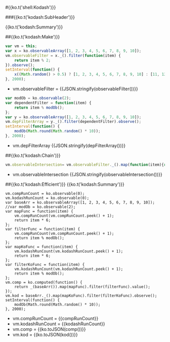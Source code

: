 #{{ko.t('shell:Kodash')}}

###{{ko.t('kodash:SubHeader')}}

{{ko.t('kodash:Summary')}}

##{{ko.t('kodash:Make')}}
```javascript
var vm = this;
var x = ko.observableArray([1, 2, 3, 4, 5, 6, 7, 8, 9, 10]);
vm.observableFilter = x._().filter(function(item) {
    return item % 2;
}).observe();
setInterval(function() {
    x((Math.random() > 0.5) ? [1, 2, 3, 4, 5, 6, 7, 8, 9, 10] : [11, 12, 13, 14, 15, 16, 17, 18, 19, 20]);
}, 2000);
```
- vm.observableFilter = {{JSON.stringify(observableFilter())}}

```javascript
var modOb = ko.observable(2);
var dependentFilter = function(item) {
    return item % modOb();
};
var y = ko.observableArray([1, 2, 3, 4, 5, 6, 7, 8, 9, 10]);
vm.depFilterArray = y._().filter(dependentFilter).observe();
setInterval(function() {
    modOb(Math.round(Math.random() * 10));
}, 2000);
```
- vm.depFilterArray {{JSON.stringify(depFilterArray())}}

##{{ko.t('kodash:Chain')}}
```javascript
vm.observableIntersection= vm.observableFilter._().map(function(item){return item%10;}).intersection(vm.depFilterArray).observe();
```
- vm.observableIntersection {{JSON.stringify(observableIntersection())}}

##{{ko.t('kodash:Efficient')}}
{{ko.t('kodash:Summary')}}

```
vm.compRunCount = ko.observable(0);
vm.kodashRunCount = ko.observable(0);
var baseArr = ko.observableArray([1, 2, 3, 4, 5, 6, 7, 8, 9, 10]);
//var modOb = ko.observable(2);
var mapFunc = function(item) {
    vm.compRunCount(vm.compRunCount.peek() + 1);
    return item * 6;
};
var filterFunc = function(item) {
    vm.compRunCount(vm.compRunCount.peek() + 1);
    return item % modOb();
};
var mapKoFunc = function(item) {
    vm.kodashRunCount(vm.kodashRunCount.peek() + 1);
    return item * 6;
};
var filterKoFunc = function(item) {
    vm.kodashRunCount(vm.kodashRunCount.peek() + 1);
    return item % modOb();
};
vm.comp = ko.computed(function() {
    return _(baseArr()).map(mapFunc).filter(filterFunc).value();
});
vm.kod = baseArr._().map(mapKoFunc).filter(filterKoFunc).observe();
setInterval(function() {
    modOb(Math.round(Math.random() * 10));
}, 2000);
```
- vm.compRunCount = {{compRunCount}}
- vm.kodashRunCount = {{kodashRunCount}}
- vm.comp = {{ko.toJSON(comp())}}
- vm.kod = {{ko.toJSON(kod())}}
